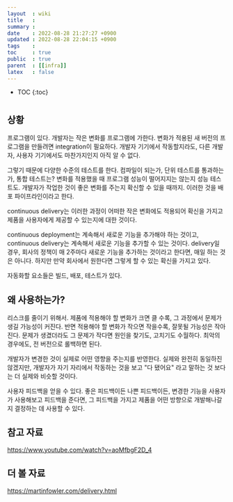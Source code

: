 ```yaml
---
layout  : wiki
title   : 
summary : 
date    : 2022-08-28 21:27:27 +0900
updated : 2022-08-28 22:04:15 +0900
tags    : 
toc     : true
public  : true
parent  : [[infra]]
latex   : false
---
```

* TOC
{:toc}

# 
## 상황
프로그램이 있다. 개발자는 작은 변화를 프로그램에 가한다. 변화가 적용된 새 버전의 프로그램을 만들려면 integration이 필요하다. 개발자 기기에서 작동할지라도, 다른 개발자, 사용자 기기에서도 마찬가지인지 아직 알 수 없다.

그렇기 때문에 다양한 수준의 테스트를 한다. 컴파일이 되는가, 단위 테스트를 통과하는가, 통합 테스트는? 변화를 적용했을 때 프로그램 성능이 떨어지지는 않는지 성능 테스트도. 개발자가 작업한 것이 좋은 변화를 주는지 확신할 수 있을 때까지. 이러한 것을 배포 파이프라인이라고 한다.

continuous delivery는 이러한 과정이 어떠한 작은 변화에도 적용되어 확신을 가지고 제품을 사용자에게 제공할 수 있는지에 대한 것이다.

continuous deployment는 계속해서 새로운 기능을 추가해야 하는 것이고, continuous delivery는 계속해서 새로운 기능을 추가할 수 있는 것이다. delivery일 경우, 회사의 정책이 매 2주마다 새로운 기능을 추가하는 것이라고 한다면, 매일 하는 것은 아니다. 하지만 만약 회사에서 원한다면 그렇게 할 수 있는 확신을 가지고 있다.

자동화할 요소들은 빌드, 배포, 테스트가 있다.

## 왜 사용하는가?
리스크를 줄이기 위해서. 제품에 적용해야 할 변화가 크면 클 수록, 그 과정에서 문제가 생길 가능성이 커진다. 반면 적용해야 할 변화가 작으면 작을수록, 잘못될 가능성은 작아진다. 문제가 생겼더라도 그 문제가 작다면 원인을 찾기도, 고치기도 수월하다. 최악의 경우에도, 전 버전으로 롤백하면 된다.

개발자가 변경한 것이 실제로 어떤 영향을 주는지를 반영한다. 실제와 완전히 동일하진 않겠지만, 개발자가 자기 자리에서 작동하는 것을 보고 "다 됐어요" 라고 말하는 것 보다는 더 실제와 비슷할 것이다.

사용자 피드백을 얻을 수 있다. 좋은 피드백이든 나쁜 피드백이든, 변경한 기능을 사용자가 사용해보고 피드백을 준다면, 그 피드백을 가지고 제품을 어떤 방향으로 개발해나갈지 결정하는 데 사용할 수 있다.

## 참고 자료
https://www.youtube.com/watch?v=aoMfbgF2D_4

## 더 볼 자료
https://martinfowler.com/delivery.html
